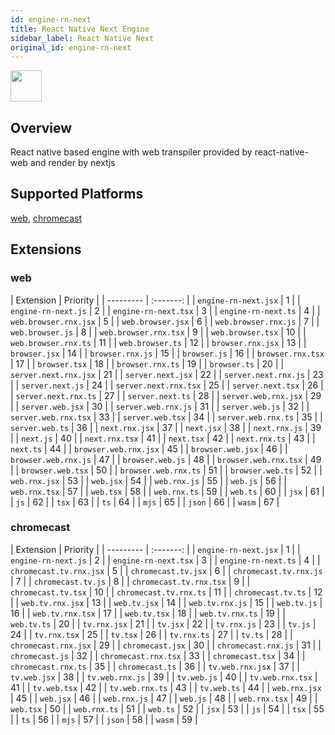 ```yaml
---
id: engine-rn-next
title: React Native Next Engine
sidebar_label: React Native Next
original_id: engine-rn-next
---
```


<img className="header-image" src="https://renative.org/img/ic_engine.png" width="50" height="50" />

<!--AUTO_GENERATED_START-->


## Overview

React native based engine with web transpiler provided by react-native-web and render by nextjs

## Supported Platforms

[web](../platforms/web.md), [chromecast](../platforms/chromecast.md)


## Extensions

### web

| Extension | Priority  |
      | --------- | :-------: |
| `engine-rn-next.jsx` | 1 |
| `engine-rn-next.js` | 2 |
| `engine-rn-next.tsx` | 3 |
| `engine-rn-next.ts` | 4 |
| `web.browser.rnx.jsx` | 5 |
| `web.browser.jsx` | 6 |
| `web.browser.rnx.js` | 7 |
| `web.browser.js` | 8 |
| `web.browser.rnx.tsx` | 9 |
| `web.browser.tsx` | 10 |
| `web.browser.rnx.ts` | 11 |
| `web.browser.ts` | 12 |
| `browser.rnx.jsx` | 13 |
| `browser.jsx` | 14 |
| `browser.rnx.js` | 15 |
| `browser.js` | 16 |
| `browser.rnx.tsx` | 17 |
| `browser.tsx` | 18 |
| `browser.rnx.ts` | 19 |
| `browser.ts` | 20 |
| `server.next.rnx.jsx` | 21 |
| `server.next.jsx` | 22 |
| `server.next.rnx.js` | 23 |
| `server.next.js` | 24 |
| `server.next.rnx.tsx` | 25 |
| `server.next.tsx` | 26 |
| `server.next.rnx.ts` | 27 |
| `server.next.ts` | 28 |
| `server.web.rnx.jsx` | 29 |
| `server.web.jsx` | 30 |
| `server.web.rnx.js` | 31 |
| `server.web.js` | 32 |
| `server.web.rnx.tsx` | 33 |
| `server.web.tsx` | 34 |
| `server.web.rnx.ts` | 35 |
| `server.web.ts` | 36 |
| `next.rnx.jsx` | 37 |
| `next.jsx` | 38 |
| `next.rnx.js` | 39 |
| `next.js` | 40 |
| `next.rnx.tsx` | 41 |
| `next.tsx` | 42 |
| `next.rnx.ts` | 43 |
| `next.ts` | 44 |
| `browser.web.rnx.jsx` | 45 |
| `browser.web.jsx` | 46 |
| `browser.web.rnx.js` | 47 |
| `browser.web.js` | 48 |
| `browser.web.rnx.tsx` | 49 |
| `browser.web.tsx` | 50 |
| `browser.web.rnx.ts` | 51 |
| `browser.web.ts` | 52 |
| `web.rnx.jsx` | 53 |
| `web.jsx` | 54 |
| `web.rnx.js` | 55 |
| `web.js` | 56 |
| `web.rnx.tsx` | 57 |
| `web.tsx` | 58 |
| `web.rnx.ts` | 59 |
| `web.ts` | 60 |
| `jsx` | 61 |
| `js` | 62 |
| `tsx` | 63 |
| `ts` | 64 |
| `mjs` | 65 |
| `json` | 66 |
| `wasm` | 67 |
### chromecast

| Extension | Priority  |
      | --------- | :-------: |
| `engine-rn-next.jsx` | 1 |
| `engine-rn-next.js` | 2 |
| `engine-rn-next.tsx` | 3 |
| `engine-rn-next.ts` | 4 |
| `chromecast.tv.rnx.jsx` | 5 |
| `chromecast.tv.jsx` | 6 |
| `chromecast.tv.rnx.js` | 7 |
| `chromecast.tv.js` | 8 |
| `chromecast.tv.rnx.tsx` | 9 |
| `chromecast.tv.tsx` | 10 |
| `chromecast.tv.rnx.ts` | 11 |
| `chromecast.tv.ts` | 12 |
| `web.tv.rnx.jsx` | 13 |
| `web.tv.jsx` | 14 |
| `web.tv.rnx.js` | 15 |
| `web.tv.js` | 16 |
| `web.tv.rnx.tsx` | 17 |
| `web.tv.tsx` | 18 |
| `web.tv.rnx.ts` | 19 |
| `web.tv.ts` | 20 |
| `tv.rnx.jsx` | 21 |
| `tv.jsx` | 22 |
| `tv.rnx.js` | 23 |
| `tv.js` | 24 |
| `tv.rnx.tsx` | 25 |
| `tv.tsx` | 26 |
| `tv.rnx.ts` | 27 |
| `tv.ts` | 28 |
| `chromecast.rnx.jsx` | 29 |
| `chromecast.jsx` | 30 |
| `chromecast.rnx.js` | 31 |
| `chromecast.js` | 32 |
| `chromecast.rnx.tsx` | 33 |
| `chromecast.tsx` | 34 |
| `chromecast.rnx.ts` | 35 |
| `chromecast.ts` | 36 |
| `tv.web.rnx.jsx` | 37 |
| `tv.web.jsx` | 38 |
| `tv.web.rnx.js` | 39 |
| `tv.web.js` | 40 |
| `tv.web.rnx.tsx` | 41 |
| `tv.web.tsx` | 42 |
| `tv.web.rnx.ts` | 43 |
| `tv.web.ts` | 44 |
| `web.rnx.jsx` | 45 |
| `web.jsx` | 46 |
| `web.rnx.js` | 47 |
| `web.js` | 48 |
| `web.rnx.tsx` | 49 |
| `web.tsx` | 50 |
| `web.rnx.ts` | 51 |
| `web.ts` | 52 |
| `jsx` | 53 |
| `js` | 54 |
| `tsx` | 55 |
| `ts` | 56 |
| `mjs` | 57 |
| `json` | 58 |
| `wasm` | 59 |



<!--AUTO_GENERATED_END-->
